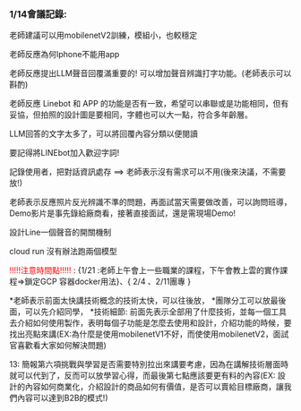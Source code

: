 ### 1/14會議記錄:

老師建議可以用mobilenetV2訓練，模組小，也較穩定

老師反應為何Iphone不能用app

老師反應提出LLM聲音回覆滿重要的! 可以增加聲音辨識打字功能。(老師表示可以斟酌)

老師反應 Linebot 和 APP 的功能是否有一致，希望可以串聯或是功能相同，但有妥協，但拍照的設計圖是要相同，字體也可以大一點，符合多年齡層。

LLM回答的文字太多了，可以將回覆內容分類以便閱讀

要記得將LINEbot加入歡迎字詞!

記錄使用者，把對話資訊處存  ==> 老師表示沒有需求可以不用(後來決議，不需要放!)

老師表示反應照片反光辨識不準的問題，再面試當天需要做改善，可以詢問班導，Demo影片是事先錄給廠商看，接著直接面試，還是需現場Demo!

設計Line一個聲音的開關機制

cloud run 沒有辦法跑兩個模型

<font color="red">!!!!!注意時間點!!!!!</font> :  {1/21 :老師上午會上一些職業的課程，下午會教上雲的實作課程=>鎖定GCP 容器docker用法}、{ 2/4 、2/11團專 }

*老師表示前面太快講技術概念的技術太快，可以往後放，
*團隊分工可以放最後面，可以先介紹同學，
*技術細節: 前面先表示全部用了什麼技術，並每一個工具去介紹如何使用製作，表明每個子功能是怎麼去使用和設計，介紹功能的時候，要找出亮點來講(EX:為什麼是使用mobilenetV1不好，而使使用mobilenetV2，面試官喜歡看大家如何解決問題)

13: 簡報第六項挑戰與學習是否需要特別拉出來講要考慮，因為在講解技術層面時就可以代到了，反而可以放學習心得，而最後第七點應該要更有料的內容(EX: 設計的內容如何商業化，介紹設計的商品如何有價值，是否可以賣給目標廠商，讓我們內容可以達到B2B的模式!) 
